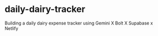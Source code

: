 # daily-dairy-tracker
 Building a daily dairy expense tracker using Gemini X Bolt X Supabase x Netlify


